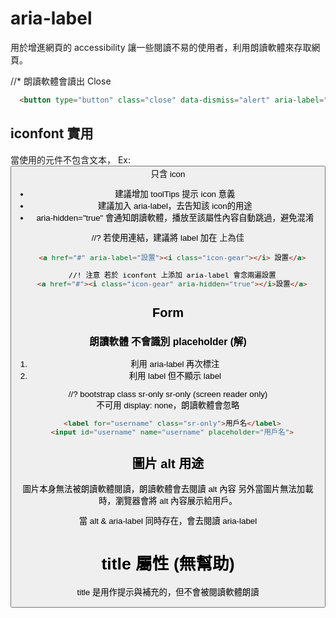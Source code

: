 # aria-label
用於增進網頁的 accessibility
讓一些閱讀不易的使用者，利用朗讀軟體來存取網頁。

//* 朗讀軟體會讀出 Close
```html
  <button type="button" class="close" data-dismiss="alert" aria-label="Close" >&times;</button>
```
## iconfont 實用
當使用的元件不包含文本， Ex: <button> 只含 icon

* 建議增加 toolTips 提示 icon 意義
* 建議加入 aria-label，去告知該 icon的用途
* aria-hidden="true"
會通知朗讀軟體，播放至該屬性內容自動跳過，避免混淆

//? 若使用連結，建議將 label 加在 <a> 上為佳
```html
  <a href="#" aria-label="設置"><i class="icon-gear"></i> 設置</a>

  //! 注意 若於 iconfont 上添加 aria-label 會念兩遍設置
  <a href="#"><i class="icon-gear" aria-hidden="true"></i>設置</a>
```

## Form
### 朗讀軟體 不會識別 placeholder (解)
1. 利用 aria-label 再次標注
2. 利用 label 但不顯示 label 

//? bootstrap class sr-only
sr-only (screen reader only)  
不可用 display: none，朗讀軟體會忽略

```html
  <label for="username" class="sr-only">用戶名</label>
  <input id="username" name="username" placeholder="用戶名">
```

## 圖片 alt 用途
圖片本身無法被朗讀軟體閱讀，朗讀軟體會去閱讀 alt 內容
另外當圖片無法加載時，瀏覽器會將 alt 內容展示給用戶。

當 alt & aria-label 同時存在，會去閱讀 aria-label

# title 屬性 (無幫助)
title 是用作提示與補充的，但不會被閱讀軟體朗讀